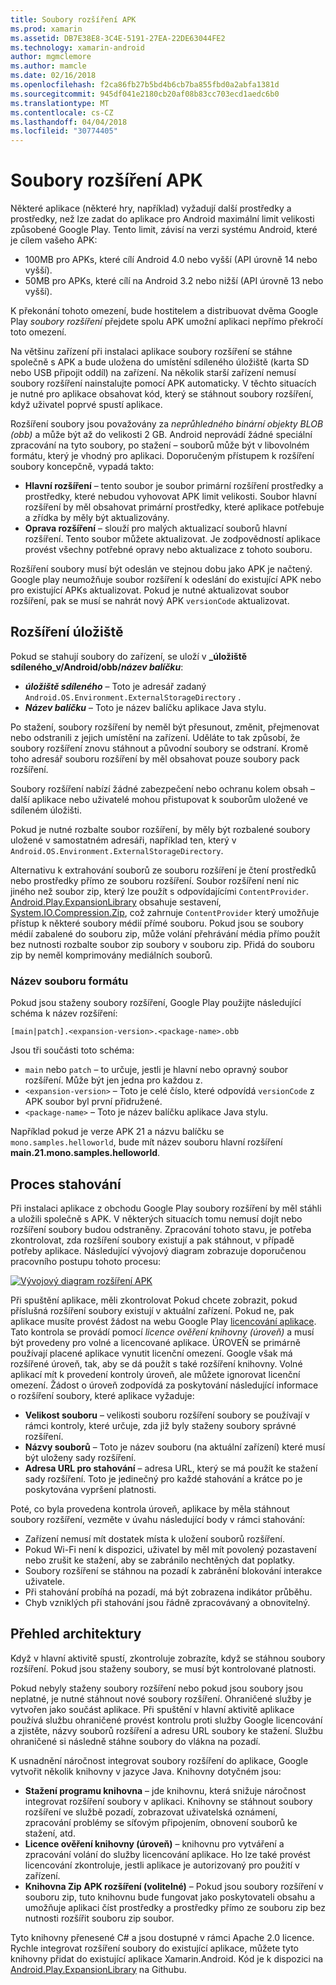 ```yaml
---
title: Soubory rozšíření APK
ms.prod: xamarin
ms.assetid: DB7E38E8-3C4E-5191-27EA-22DE63044FE2
ms.technology: xamarin-android
author: mgmclemore
ms.author: mamcle
ms.date: 02/16/2018
ms.openlocfilehash: f2ca86fb27b5bd4b6cb7ba855fbd0a2abfa1381d
ms.sourcegitcommit: 945df041e2180cb20af08b83cc703ecd1aedc6b0
ms.translationtype: MT
ms.contentlocale: cs-CZ
ms.lasthandoff: 04/04/2018
ms.locfileid: "30774405"
---
```

# <a name="apk-expansion-files"></a>Soubory rozšíření APK

Některé aplikace (některé hry, například) vyžadují další prostředky a prostředky, než lze zadat do aplikace pro Android maximální limit velikosti způsobené Google Play. Tento limit, závisí na verzi systému Android, které je cílem vašeho APK:

-  100MB pro APKs, které cílí Android 4.0 nebo vyšší (API úrovně 14 nebo vyšší).
-  50MB pro APKs, které cílí na Android 3.2 nebo nižší (API úrovně 13 nebo vyšší).

K překonání tohoto omezení, bude hostitelem a distribuovat dvěma Google Play *soubory rozšíření* přejdete spolu APK umožní aplikaci nepřímo překročí toto omezení. 

Na většinu zařízení při instalaci aplikace soubory rozšíření se stáhne společně s APK a bude uložena do umístění sdíleného úložiště (karta SD nebo USB připojit oddíl) na zařízení. Na několik starší zařízení nemusí soubory rozšíření nainstalujte pomocí APK automaticky. V těchto situacích je nutné pro aplikace obsahovat kód, který se stáhnout soubory rozšíření, když uživatel poprvé spustí aplikace.

Rozšíření soubory jsou považovány za *neprůhledného binární objekty BLOB (obb)* a může být až do velikosti 2 GB. Android neprovádí žádné speciální zpracování na tyto soubory, po stažení &ndash; souborů může být v libovolném formátu, který je vhodný pro aplikaci. Doporučeným přístupem k rozšíření soubory koncepčně, vypadá takto:

-   **Hlavní rozšíření** &ndash; tento soubor je soubor primární rozšíření prostředky a prostředky, které nebudou vyhovovat APK limit velikosti. Soubor hlavní rozšíření by měl obsahovat primární prostředky, které aplikace potřebuje a zřídka by měly být aktualizovány.
-   **Oprava rozšíření** &ndash; slouží pro malých aktualizací souborů hlavní rozšíření. Tento soubor můžete aktualizovat. Je zodpovědností aplikace provést všechny potřebné opravy nebo aktualizace z tohoto souboru.


Rozšíření soubory musí být odeslán ve stejnou dobu jako APK je načtený.
Google play neumožňuje soubor rozšíření k odeslání do existující APK nebo pro existující APKs aktualizovat. Pokud je nutné aktualizovat soubor rozšíření, pak se musí se nahrát nový APK `versionCode` aktualizovat.


## <a name="expansion-file-storage"></a>Rozšíření úložiště

Pokud se stahují soubory do zařízení, se uloží v  **_úložiště sdíleného_v/Android/obb/_název balíčku_**:

-   **_úložiště sdíleného_**  &ndash; Toto je adresář zadaný `Android.OS.Environment.ExternalStorageDirectory` .
-   **_Název balíčku_**  &ndash; Toto je název balíčku aplikace Java stylu.


Po stažení, soubory rozšíření by neměl být přesunout, změnit, přejmenovat nebo odstranili z jejich umístění na zařízení. Uděláte to tak způsobí, že soubory rozšíření znovu stáhnout a původní soubory se odstraní. Kromě toho adresář souboru rozšíření by měl obsahovat pouze soubory pack rozšíření.

Soubory rozšíření nabízí žádné zabezpečení nebo ochranu kolem obsah &ndash; další aplikace nebo uživatelé mohou přistupovat k souborům uložené ve sdíleném úložišti.

Pokud je nutné rozbalte soubor rozšíření, by měly být rozbalené soubory uložené v samostatném adresáři, například ten, který v `Android.OS.Environment.ExternalStorageDirectory`.

Alternativu k extrahování souborů ze souboru rozšíření je čtení prostředků nebo prostředky přímo ze souboru rozšíření. Soubor rozšíření není nic jiného než soubor zip, který lze použít s odpovídajícími `ContentProvider`. [Android.Play.ExpansionLibrary](https://github.com/mattleibow/Android.Play.ExpansionLibrary) obsahuje sestavení, [System.IO.Compression.Zip](https://github.com/mattleibow/Android.Play.ExpansionLibrary/tree/master/System.IO.Compression.Zip), což zahrnuje `ContentProvider` který umožňuje přístup k některé soubory médií přímé souboru. Pokud jsou se soubory médií zabalené do souboru zip, může volání přehrávání média přímo použít bez nutnosti rozbalte soubor zip soubory v souboru zip. Přidá do souboru zip by neměl komprimovány mediálních souborů. 


### <a name="filename-format"></a>Název souboru formátu

Pokud jsou staženy soubory rozšíření, Google Play použijte následující schéma k název rozšíření:

    [main|patch].<expansion-version>.<package-name>.obb

Jsou tři součásti toto schéma:

-   `main` nebo `patch` &ndash; to určuje, jestli je hlavní nebo opravný soubor rozšíření. Může být jen jedna pro každou z.
-   `<expansion-version>` &ndash; Toto je celé číslo, které odpovídá `versionCode` z APK soubor byl první přidružené.
-   `<package-name>` &ndash; Toto je název balíčku aplikace Java stylu.


Například pokud je verze APK 21 a názvu balíčku se `mono.samples.helloworld`, bude mít název souboru hlavní rozšíření **main.21.mono.samples.helloworld**.


## <a name="download-process"></a>Proces stahování

Při instalaci aplikace z obchodu Google Play soubory rozšíření by měl stáhli a uložili společně s APK. V některých situacích tomu nemusí dojít nebo rozšíření soubory budou odstraněny. Zpracování tohoto stavu, je potřeba zkontrolovat, zda rozšíření soubory existují a pak stáhnout, v případě potřeby aplikace. Následující vývojový diagram zobrazuje doporučenou pracovního postupu tohoto procesu:

[![Vývojový diagram rozšíření APK](apk-expansion-files-images/apkexpansion.png)](apk-expansion-files-images/apkexpansion.png#lightbox)

Při spuštění aplikace, měli zkontrolovat Pokud chcete zobrazit, pokud příslušná rozšíření soubory existují v aktuální zařízení. Pokud ne, pak aplikace musíte provést žádost na webu Google Play [licencování aplikace](http://developer.android.com/google/play/licensing/index.html). Tato kontrola se provádí pomocí *licence ověření knihovny (úroveň)* a musí být provedeny pro volné a licencované aplikace. ÚROVEŇ se primárně používají placené aplikace vynutit licenční omezení. Google však má rozšířené úroveň, tak, aby se dá použít s také rozšíření knihovny. Volné aplikací mít k provedení kontroly úroveň, ale můžete ignorovat licenční omezení. Žádost o úroveň zodpovídá za poskytování následující informace o rozšíření soubory, které aplikace vyžaduje: 

-   **Velikost souboru** &ndash; velikosti souboru rozšíření soubory se používají v rámci kontroly, které určuje, zda již byly staženy soubory správné rozšíření.
-   **Názvy souborů** &ndash; Toto je název souboru (na aktuální zařízení) které musí být uloženy sady rozšíření.
-   **Adresa URL pro stahování** &ndash; adresa URL, který se má použít ke stažení sady rozšíření. Toto je jedinečný pro každé stahování a krátce po je poskytována vypršení platnosti.


Poté, co byla provedena kontrola úroveň, aplikace by měla stáhnout soubory rozšíření, vezměte v úvahu následující body v rámci stahování:

-  Zařízení nemusí mít dostatek místa k uložení souborů rozšíření.
-  Pokud Wi-Fi není k dispozici, uživatel by měl mít povolený pozastavení nebo zrušit ke stažení, aby se zabránilo nechtěných dat poplatky.
-  Soubory rozšíření se stáhnou na pozadí k zabránění blokování interakce uživatele.
-  Při stahování probíhá na pozadí, má být zobrazena indikátor průběhu.
-  Chyb vzniklých při stahování jsou řádně zpracovávaný a obnovitelný.



## <a name="architectural-overview"></a>Přehled architektury

Když v hlavní aktivitě spustí, zkontroluje zobrazíte, když se stáhnou soubory rozšíření. Pokud jsou staženy soubory, se musí být kontrolované platnosti.

Pokud nebyly staženy soubory rozšíření nebo pokud jsou soubory jsou neplatné, je nutné stáhnout nové soubory rozšíření. Ohraničené služby je vytvořen jako součást aplikace. Při spuštění v hlavní aktivitě aplikace používá službu ohraničené provést kontrolu proti služby Google licencování a zjistěte, názvy souborů rozšíření a adresu URL soubory ke stažení. Službu ohraničené si následně stáhne soubory do vlákna na pozadí.

K usnadnění náročnost integrovat soubory rozšíření do aplikace, Google vytvořit několik knihovny v jazyce Java. Knihovny dotyčném jsou:

-   **Stažení programu knihovna** &ndash; jde knihovnu, která snižuje náročnost integrovat rozšíření soubory v aplikaci. Knihovny se stáhnout soubory rozšíření ve službě pozadí, zobrazovat uživatelská oznámení, zpracování problémy se síťovým připojením, obnovení souborů ke stažení, atd.
-   **Licence ověření knihovny (úroveň)** &ndash; knihovnu pro vytváření a zpracování volání do služby licencování aplikace. Ho lze také provést licencování zkontroluje, jestli aplikace je autorizovaný pro použití v zařízení.
-   **Knihovna Zip APK rozšíření (volitelné)** &ndash; Pokud jsou soubory rozšíření v souboru zip, tuto knihovnu bude fungovat jako poskytovateli obsahu a umožňuje aplikaci číst prostředky a prostředky přímo ze souboru zip bez nutnosti rozšířit souboru zip soubor.


Tyto knihovny přenesené C# a jsou dostupné v rámci Apache 2.0 licence. Rychle integrovat rozšíření soubory do existující aplikace, můžete tyto knihovny přidat do existující aplikace Xamarin.Android. Kód je k dispozici na [Android.Play.ExpansionLibrary](https://github.com/mattleibow/Android.Play.ExpansionLibrary) na Githubu.
